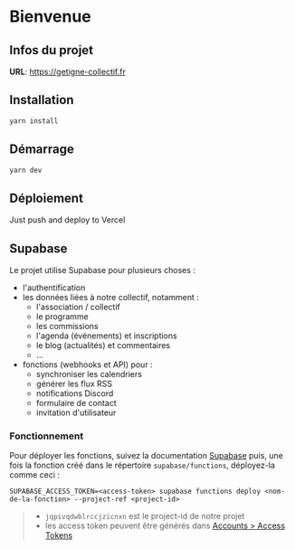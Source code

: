 # Bienvenue

## Infos du projet

**URL**: https://getigne-collectif.fr

## Installation

```bash
yarn install
```

## Démarrage

```bash
yarn dev
```

## Déploiement

Just push and deploy to Vercel

## Supabase

Le projet utilise Supabase pour plusieurs choses :

- l'authentification
- les données liées à notre collectif, notamment :
  - l'association / collectif
  - le programme
  - les commissions
  - l'agenda (événements) et inscriptions
  - le blog (actualités) et commentaires
  - ...
- fonctions (webhooks et API) pour :
  - synchroniser les calendriers
  - générer les flux RSS
  - notifications Discord
  - formulaire de contact
  - invitation d'utilisateur

### Fonctionnement

Pour déployer les fonctions, suivez la documentation [Supabase](https://supabase.com/docs/guides/functions) puis, une fois la fonction créé dans le répertoire `supabase/functions`, déployez-la comme ceci :

```
SUPABASE_ACCESS_TOKEN=<access-token> supabase functions deploy <nom-de-la-fonction> --project-ref <project-id>
```
> - `jqpivqdwblrccjzicnxn` est le project-id de notre projet
> - les access token peuvent être générés dans [Accounts > Access Tokens](https://supabase.com/dashboard/account/tokens)
